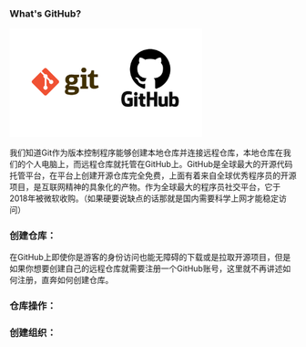 ### What's  GitHub?

<img src=".\Picture\git-github.png" alt="git-github" style="zoom: 33%;" />

我们知道Git作为版本控制程序能够创建本地仓库并连接远程仓库，本地仓库在我们的个人电脑上，而远程仓库就托管在GitHub上。GitHub是全球最大的开源代码托管平台，在平台上创建开源仓库完全免费，上面有着来自全球优秀程序员的开源项目，是互联网精神的具象化的产物。作为全球最大的程序员社交平台，它于2018年被微软收购。（如果硬要说缺点的话那就是国内需要科学上网才能稳定访问）



### 创建仓库：

在GitHub上即使你是游客的身份访问也能无障碍的下载或是拉取开源项目，但是如果你想要创建自己的远程仓库就需要注册一个GitHub账号，这里就不再讲述如何注册，直奔如何创建仓库。



### 仓库操作：



### 创建组织：

